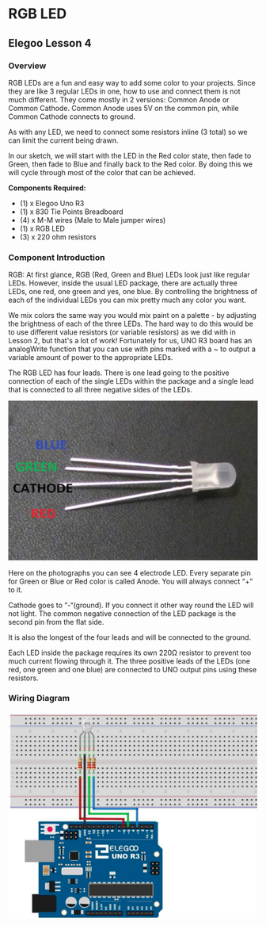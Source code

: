 # RGB LED

## Elegoo Lesson 4

### Overview

RGB LEDs are a fun and easy way to add some color to your projects. Since they are
like 3 regular LEDs in one, how to use and connect them is not much different.
They come mostly in 2 versions: Common Anode or Common Cathode.
Common Anode uses 5V on the common pin, while Common Cathode connects to
ground.

As with any LED, we need to connect some resistors inline (3 total) so we can limit
the current being drawn.

In our sketch, we will start with the LED in the Red color state, then fade to Green,
then fade to Blue and finally back to the Red color. By doing this we will cycle
through most of the color that can be achieved.

**Components Required:**

* (1) x Elegoo Uno R3
* (1) x 830 Tie Points Breadboard
* (4) x M-M wires (Male to Male jumper wires)
* (1) x RGB LED
* (3) x 220 ohm resistors

### Component Introduction

RGB:
At first glance, RGB (Red, Green and Blue) LEDs look just like regular LEDs. However,
inside the usual LED package, there are actually three LEDs, one red, one green and
yes, one blue. By controlling the brightness of each of the individual LEDs you can
mix pretty much any color you want.

We mix colors the same way you would mix paint on a palette - by adjusting the
brightness of each of the three LEDs. The hard way to do this would be to use
different value resistors (or variable resistors) as we did with in Lesson 2, but that's
a lot of work! Fortunately for us, UNO R3 board has an analogWrite function that
you can use with pins marked with a ~ to output a variable amount of power to the
appropriate LEDs.

The RGB LED has four leads. There is one lead going to the positive connection of
each of the single LEDs within the package and a single lead that is connected to all
three negative sides of the LEDs.

![led](lesson_4.1.png)

Here on the photographs you can see 4 electrode LED. Every separate pin for Green
or Blue or Red color is called Anode. You will always connect “+” to it.

Cathode goes to “-“(ground). If you connect it other way round the LED will not light.
The common negative connection of the LED package is the second pin from the flat
side.

It is also the longest of the four leads and will be connected to the ground.

Each LED inside the package requires its own 220Ω resistor to prevent too much
current flowing through it. The three positive leads of the LEDs (one red, one green
and one blue) are connected to UNO output pins using these resistors.

### Wiring Diagram

![wiring diagram](lesson_4.2.png)

